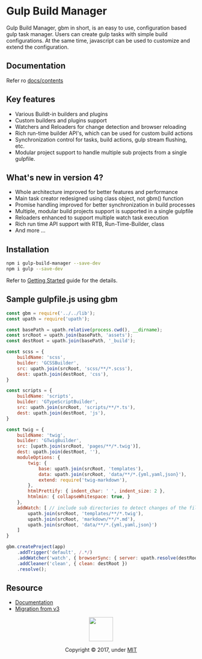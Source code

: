 # Gulp Build Manager
Gulp Build Manager, gbm in short, is an easy to use, configuration based gulp task manager. Users can create gulp tasks with simple build configurations. At the same time, javascript can be used to customize and extend the configuration.


## Documentation
Refer ro [docs/contents](docs/contents)


## Key features
- Various Buildt-in builders and plugins
- Custom builders and plugins support
- Watchers and Reloaders for change detection and browser reloading
- Rich run-time builder API's, which can be used for custom build actions
- Synchronization control for tasks, build actions, gulp stream flushing, etc.
- Modular project support to handle multiple sub projects from a single gulpfile.


## What's new in version 4?
- Whole architecture improved for better features and performance
- Main task creator redesigned using class object, not gbm() function
- Promise handling improved for better synchronization in build processes
- Multiple, modular build projects support is supported in a single gulpfile
- Reloaders enhanced to support multiple watch task execution
- Rich run time API support with RTB, Run-Time-Builder, class
- And more ...


## Installation
```bash
npm i gulp-build-manager --save-dev
npm i gulp --save-dev
```
Refer to [Getting Started](/docs/contents/01-getting-started.md) guide for the details.


## Sample gulpfile.js using gbm

```js
const gbm = require('../../lib');
const upath = require('upath');

const basePath = upath.relative(process.cwd(), __dirname);
const srcRoot = upath.join(basePath, 'assets');
const destRoot = upath.join(basePath, '_build');

const scss = {
    buildName: 'scss',
    builder: 'GCSSBuilder',
    src: upath.join(srcRoot, 'scss/**/*.scss'),
    dest: upath.join(destRoot, 'css'),
}

const scripts = {
    buildName: 'scripts',
    builder: 'GTypeScriptBuilder',
    src: upath.join(srcRoot, 'scripts/**/*.ts'),
    dest: upath.join(destRoot, 'js'),
}

const twig = {
    buildName: 'twig',
    builder: 'GTwigBuilder',
    src: [upath.join(srcRoot, 'pages/**/*.twig')],
    dest: upath.join(destRoot, ''),
    moduleOptions: {
        twig: {
            base: upath.join(srcRoot, 'templates'),
            data: upath.join(srcRoot, 'data/**/*.{yml,yaml,json}'),
            extend: require('twig-markdown'),
        },
        htmlPrettify: { indent_char: ' ', indent_size: 2 },
        htmlmin: { collapseWhitespace: true, }
    },
    addWatch: [ // include sub directories to detect changes of the files which are not in src list.
        upath.join(srcRoot, 'templates/**/*.twig'),
        upath.join(srcRoot, 'markdown/**/*.md'),
        upath.join(srcRoot, 'data/**/*.{yml,yaml,json}')
    ]
}

gbm.createProject(app)
    .addTrigger('default', /.*/)
    .addWatcher('watch', { browserSync: { server: upath.resolve(destRoot), } })
    .addCleaner('clean', { clean: destRoot })
    .resolve();
```


## Resource
- [Documentation](/docs/contents/README.md)
- [Migration from v3](/docs/contents/09-migration-from-v3.md)



<p align="center">
  <img class="logo" src="https://shnam7.github.io/gulp-build-manager/images/gbm.svg" width="64px">
  <p align=center>Copyright &copy; 2017, under <a href="./LICENSE">MIT</a></p>
</div>
